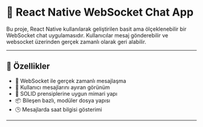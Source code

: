 # 📱 React Native WebSocket Chat App

Bu proje, React Native kullanılarak geliştirilen basit ama ölçeklenebilir bir WebSocket chat uygulamasıdır. Kullanıcılar mesaj gönderebilir ve websocket üzerinden gerçek zamanlı olarak geri alabilir.

---

## 🚀 Özellikler

- 📡 WebSocket ile gerçek zamanlı mesajlaşma
- 👤 Kullanıcı mesajlarını ayıran görünüm
- 🧠 SOLID prensiplerine uygun mimari yapı
- 📦 Bileşen bazlı, modüler dosya yapısı
- 🕒 Mesajlarda saat bilgisi gösterimi

---

